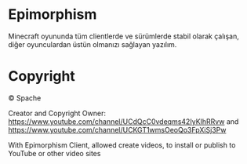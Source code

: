 # Epimorphism
Minecraft oyununda tüm clientlerde ve sürümlerde stabil olarak çalışan, diğer oyunculardan üstün olmanızı sağlayan yazılım.

# Copyright
©️ Spache

Creator and Copyright Owner: https://www.youtube.com/channel/UCdQcC0vdeqms42IyKIhRRvw and https://www.youtube.com/channel/UCKGT1wmsOeoQo3FpXiSj3Pw

With Epimorphism Client, allowed create videos, to install or publish to YouTube or other video sites
